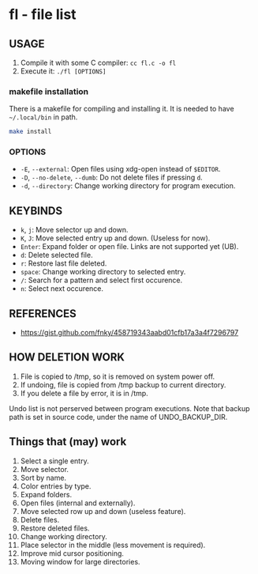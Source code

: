 # fl - file list

## USAGE
1. Compile it with some C compiler: `cc fl.c -o fl`
2. Execute it: `./fl [OPTIONS]`

### makefile installation
There is a makefile for compiling and installing it. It is needed to have
`~/.local/bin` in path.
```sh
make install
```

### OPTIONS
- `-E`,  `--external`: Open files using xdg-open instead of `$EDITOR`.
- `-D`, `--no-delete`, `--dumb`: Do not delete files if pressing `d`.
- `-d`, `--directory`: Change working directory for program execution.

## KEYBINDS
- `k`, `j`: Move selector up and down.
- `K`, `J`: Move selected entry up and down. (Useless for now).
- `Enter`: Expand folder or open file. Links are not supported yet (UB).
- `d`: Delete selected file.
- `r`: Restore last file deleted.
- `space`: Change working directory to selected entry.
- `/`: Search for a pattern and select first occurence.
- `n`: Select next occurence.

## REFERENCES
- https://gist.github.com/fnky/458719343aabd01cfb17a3a4f7296797

## HOW DELETION WORK
1. File is copied to /tmp, so it is removed on system power off.
2. If undoing, file is copied from /tmp backup to current directory.
3. If you delete a file by error, it is in /tmp.

Undo list is not perserved between program executions. Note that backup path is
set in source code, under the name of UNDO_BACKUP_DIR.

## Things that (may) work
1. Select a single entry.
2. Move selector.
3. Sort by name.
4. Color entries by type.
5. Expand folders.
6. Open files (internal and externally).
7. Move selected row up and down (useless feature).
8. Delete files.
9. Restore deleted files.
10. Change working directory.
11. Place selector in the middle (less movement is required).
12. Improve mid cursor positioning.
13. Moving window for large directories.

